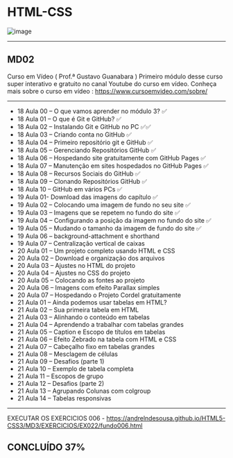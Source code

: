 #  HTML-CSS 

![image](https://user-images.githubusercontent.com/87583186/171689878-de221f29-2618-4d32-8fbd-887e3277b727.png)

 --- 
 
## MD02
Curso em Vídeo ( Prof.ª Gustavo Guanabara )
Primeiro módulo desse curso super interativo e gratuito no canal Youtube do curso em vídeo.
Conheça mais sobre o curso em vídeo : https://www.cursoemvideo.com/sobre/

 --- 
 -  18 Aula 00 – O que vamos aprender no módulo 3? :white_check_mark:
 -  18 Aula 01 – O que é Git e GitHub? :white_check_mark:
 -  18 Aula 02 – Instalando Git e GitHub no PC  :white_check_mark::white_check_mark:
 -  18 Aula 03 – Criando conta no GitHub :white_check_mark:
 -  18 Aula 04 – Primeiro repositório git e GitHub :white_check_mark:
 -  18 Aula 05 – Gerenciando Repositórios GitHub :white_check_mark:
 -  18 Aula 06 – Hospedando site gratuitamente com GitHub Pages :white_check_mark:
 -  18 Aula 07 – Manutenção em sites hospedados no GitHub Pages :white_check_mark:
 -  18 Aula 08 – Recursos Sociais do GitHub :white_check_mark:
 -  18 Aula 09 – Clonando Repositórios GitHub :white_check_mark:
 -  18 Aula 10 – GitHub em vários PCs :white_check_mark:
 -  19 Aula 01- Download das imagens do capítulo :white_check_mark:
 -  19 Aula 02 – Colocando uma imagem de fundo no seu site :white_check_mark:
 -  19 Aula 03 – Imagens que se repetem no fundo do site :white_check_mark:
 -  19 Aula 04 – Configurando a posição da imagem no fundo do site :white_check_mark:
 -  19 Aula 05 – Mudando o tamanho da imagem de fundo do site :white_check_mark:
 -  19 Aula 06 – background-attachment e shorthand
 -  19 Aula 07 – Centralização vertical de caixas
 -  20 Aula 01 – Um projeto completo usando HTML e CSS
 -  20 Aula 02 – Download e organização dos arquivos
 -  20 Aula 03 – Ajustes no HTML do projeto
 -  20 Aula 04 – Ajustes no CSS do projeto
 -  20 Aula 05 – Colocando as fontes ao projeto
 -  20 Aula 06 – Imagens com efeito Parallax simples
 -  20 Aula 07 – Hospedando o Projeto Cordel gratuitamente
 -  21 Aula 01 – Ainda podemos usar tabelas em HTML?
 -  21 Aula 02 – Sua primeira tabela em HTML
 -  21 Aula 03 – Alinhando o conteúdo em tabelas
 -  21 Aula 04 – Aprendendo a trabalhar com tabelas grandes
 -  21 Aula 05 – Caption e Escopo de títulos em tabelas
 -  21 Aula 06 – Efeito Zebrado na tabela com HTML e CSS
 -  21 Aula 07 – Cabeçalho fixo em tabelas grandes
 -  21 Aula 08 – Mesclagem de células
 -  21 Aula 09 – Desafios (parte 1)
 -  21 Aula 10 – Exemplo de tabela completa
 -  21 Aula 11 – Escopos de grupo
 -  21 Aula 12 – Desafios (parte 2)
 -  21 Aula 13 – Agrupando Colunas com colgroup
 -  21 Aula 14 – Tabelas responsivas

 --- 
 EXECUTAR OS EXERCICIOS
 006 - https://andrelndesousa.github.io/HTML5-CSS3/MD3/EXERCICIOS/EX022/fundo006.html

## CONCLUÍDO 37%
